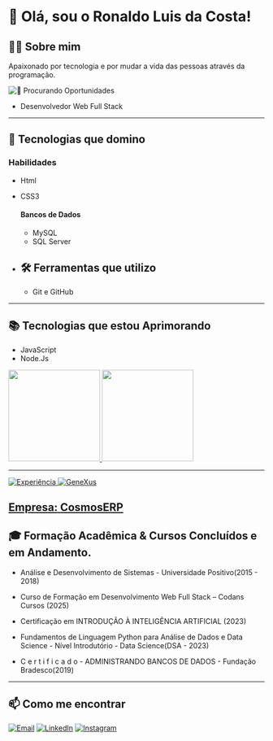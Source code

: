
# 👋 Olá, sou o Ronaldo Luis da Costa!

## 👨‍💻 Sobre mim
Apaixonado por tecnologia e por mudar a vida das pessoas através da programação.


![👀 Procurando Oportunidades](https://img.shields.io/badge/👀%20Procurando-Oportunidades-blue?style=for-the-badge)
- Desenvolvedor Web Full Stack

---

## 🚀 Tecnologias que domino
### Habilidades
  - Html
  - CSS3
    #### Bancos de Dados
      - MySQL  
      - SQL Server
    
- ## 🛠️ Ferramentas que utilizo
  - Git e GitHub

---

## 📚 Tecnologias que estou Aprimorando
  - JavaScript
  - Node.Js
<div>
  <a href="https://github.com/Ronaldo2017">
  <img loading="lazy" height="180em" src="https://github-readme-stats.vercel.app/api/top-langs/?username=Ronaldo2017&layout=compact&langs_count=7&theme=dracula"/>
  <img loading="lazy" height="180em" src="https://github-readme-stats.vercel.app/api?username=Ronaldo2017&show_icons=true&theme=dracula&include_all_commits=true&count_private=true"/>
</div>

    
---


![Experiência](https://img.shields.io/badge/Experiência-Desenvolvedor%20Web-blue?style=for-the-badge&logo=webhook&logoColor=white)
![GeneXus](https://img.shields.io/badge/GeneXus-F36C21?style=for-the-badge&logo=tools&logoColor=white)

**Empresa:** [CosmosERP](https://www.cosmoserp.com.br/)
---

## 🎓 Formação Acadêmica & Cursos Concluídos e em Andamento.
  - Análise e Desenvolvimento de Sistemas - Universidade Positivo(2015 - 2018)
    
  - Curso de Formação em Desenvolvimento Web Full Stack – Codans Cursos (2025)
  - Certificação em INTRODUÇÃO À INTELIGÊNCIA ARTIFICIAL (2023)
  - Fundamentos de Linguagem Python para Análise de Dados e Data Science - Nível Introdutório - Data Science(DSA - 2023)
  - C e r t i f i c a d o - ADMINISTRANDO BANCOS DE DADOS - Fundação Bradesco(2019)


---
## 📫 Como me encontrar
 [![Email](https://img.shields.io/badge/Hotmail-Enviar%20?style=for-the-badge&logo=microsoft-outlook&logoColor=white&color=0072C6)](mailto:ronaldo_so10@hotmail.com)
 [![LinkedIn](https://img.shields.io/badge/LinkedIn-0077B5?style=for-the-badge&logo=linkedin&logoColor=white)](https://www.linkedin.com/in/ronaldo-costa-80332776/)
 [![Instagram](https://img.shields.io/badge/Instagram-E4405F?style=for-the-badge&logo=instagram&logoColor=white)](https://www.instagram.com/eusouronaldocosta) 

